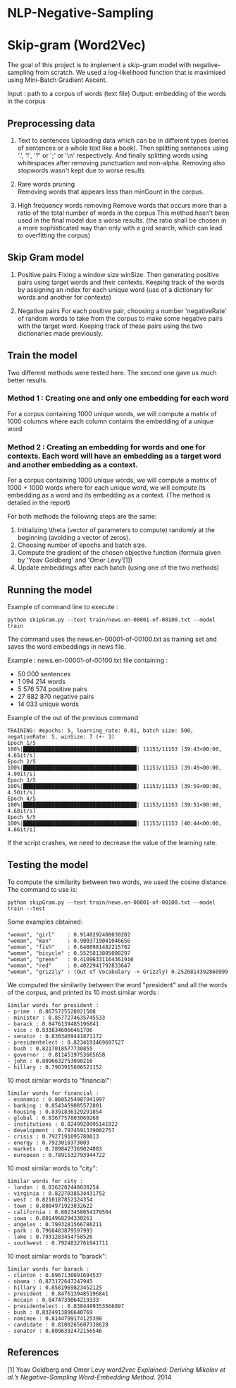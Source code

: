 # NLP-Negative-Sampling

# Skip-gram (Word2Vec)

The goal of this project is to implement a skip-gram model with negative-sampling from scratch. We used a log-likelihood function that is maximised using Mini-Batch Gradient Ascent.

Input : path to a corpus of words (text file)
Output: embedding of the words in the corpus

## Preprocessing data

1. Text to sentences
Uploading data which can be in different types (series of sentences or a whole text like a book). Then splitting sentences using '.', '!', '?' or ';' or '\n' respectively. And finally splitting words using whitespaces after removing punctuation and non-alpha.
Removing also stopwords wasn't kept due to worse results

2. Rare words pruning	
Removing  words that appears less than minCount in the corpus. 

3. High frequency words removing
Remove words that occurs more than a ratio of the total number of words in the corpus
This method hasn't been used in the final model due a worse results. (the ratio shall be chosen in a more sophisticated way than only with a grid search, which can lead to overfitting the corpus)

## Skip Gram model

1. Positive pairs 
Fixing a window size winSize. Then generating positive pairs using target words and their contexts. 
Keeping track of the words by assigning an index for each unique word (use of a dictionary for words and another for contexts)

2. Negative pairs
For each positive pair, choosing a number 'negativeRate' of random words to take from the corpus to make some negative pairs with the target word.
Keeping track of these pairs using the two dictionaries made previously.

## Train the model

Two different methods were tested here. The second one gave us much better results.

### Method 1 : Creating one and only one embedding for each word
For a corpus containing 1000 unique words, we will compute a matrix of 1000 columns where each column contains the embedding of a unique word

### Method 2 : Creating an embedding for words and one for contexts. Each word will have an embedding as a target word and another embedding as a context.
For a corpus containing 1000 unique words, we will compute a matrix of 1000 + 1000 words where for each unique word, we will compute its embedding as a word and its embedding as a context.
(The method is detailed in the report)

For both methods the following steps are the same:
1. Initializing \theta (vector of parameters to compute) randomly at the beginning (avoiding a vector of zeros). 
2. Choosing number of epochs and batch size.
3. Compute the gradient of the chosen objective function (formula given by 'Yoav Goldberg' and 'Omer Levy'[1])
4. Update embeddings after each batch (using one of the two methods)

## Running the model

Example of command line to execute : 
```
python skipGram.py --text train/news.en-00001-of-00100.txt --model train
```
The command uses the news.en-00001-of-00100.txt as training set and saves the word embeddings in news file.

Example :
news.en-00001-of-00100.txt  file containing :
- 50 000 sentences
- 1 094 214 words
- 5 576 574 positive pairs
- 27 882 870 negative pairs
- 14 033 unique words 

Example of the out of the previous command

```
TRAINING: #epochs: 5, learning_rate: 0.01, batch size: 500, negativeRate: 5, winSize: 7 (+- 3)
Epoch 1/5
100%|████████████████████████████████████| 11153/11153 [39:43<00:00,  4.65it/s]
Epoch 2/5
100%|████████████████████████████████████| 11153/11153 [39:49<00:00,  4.90it/s]
Epoch 3/5
100%|████████████████████████████████████| 11153/11153 [39:59<00:00,  4.50it/s]
Epoch 4/5
100%|████████████████████████████████████| 11153/11153 [39:51<00:00,  4.68it/s]
Epoch 5/5
100%|████████████████████████████████████| 11153/11153 [40:44<00:00,  4.66it/s]
```

If the script crashes, we need to decrease the value of the learning rate.

## Testing the model

To compute the similarity between two words, we used the cosine distance. The command to use is:

```
python skipGram.py --text train/news.en-00001-of-00100.txt --model train --test
```

Some examples obtained:
```
"woman", "girl"    : 0.9140292408030202
"woman", "man"     : 0.9003719041046656
"woman", "fish"    : 0.6480981482215702
"woman", "bicycle" : 0.5525813805008297
"woman", "green"   : 0.41096331164361916
"woman", "red"     : 0.4022941792833647
"woman", "grizzly" : (Out of Vocabulary -> Grizzly) 0.2520814392860999
```

We computed the similarity between the word "president" and all the words of the corpus, and printed its 10 most similar words :
```
Similar words for president :
- prime : 0.8675725528021508
- minister : 0.8577274635745533
- barack : 0.8476139485196841
- vice : 0.8338346066461706
- senator : 0.8303469441871172
- presidentelect : 0.8234193469697527
- bush : 0.8217018577730855
- governor : 0.8114519753665658
- john : 0.8096632753090216
- hillary : 0.7903915606521152
```

10 most similar words to "financial":
```
Similar words for financial :
- economic : 0.8605254987941997
- banking : 0.8543459085572801
- housing : 0.8391836329291854
- global : 0.8367757803069268
- institutions : 0.8249920995141922
- development : 0.7974591339002757
- crisis : 0.7927191095780013
- energy : 0.7923018373003
- markets : 0.7898427369024803
- european : 0.7891532793944722
```

10 most similar words to "city":
```
Similar words for city :
- london : 0.8362202448038254
- virginia : 0.8227038534431752
- west : 0.8210187852324354
- town : 0.8084971923032622
- california : 0.8023458654379504
- iowa : 0.8014968294330261
- angeles : 0.7993281566786211
- park : 0.7968483879597993
- lake : 0.7931283454758526
- southwest : 0.7924832761941711
```


10 most similar words to "barack":

```
Similar words for barack :
- clinton : 0.8967130891694537
- obama : 0.873172647247945
- hillary : 0.8581969823452125
- president : 0.8476139485196841
- mccain : 0.8474739064219333
- presidentelect : 0.8384489353566097
- bush : 0.8324913896640769
- nominee : 0.8144799174125398
- candidate : 0.8100265607338628
- senator : 0.8096392472156546
```

## References
[1] Yoav Goldberg and Omer Levy _word2vec Explained: Deriving Mikolov et al.’s Negative-Sampling Word-Embedding Method_. 2014
